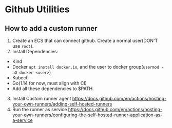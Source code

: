 # Github Utilities

## How to add a custom runner

1. Create an ECS that can connect github. Create a normal user(DON'T use `root`).
2. Install Dependencies:
  - Kind
  - Docker `apt install docker.io`, and the user to docker group(`usermod -aG docker <user>`)
  - Kubectl
  - Go(1.14 for now, must align with CI)
  - Add all these dependencies to $PATH.
3. Install Custom runner agent https://docs.github.com/en/actions/hosting-your-own-runners/adding-self-hosted-runners
4. Run the runner as service https://docs.github.com/en/actions/hosting-your-own-runners/configuring-the-self-hosted-runner-application-as-a-service
